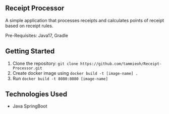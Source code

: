 ## Receipt Processor
A simple application that processes receipts and calculates points of receipt based on receipt rules.

Pre-Requisites: Java17, Gradle

## Getting Started 
1. Clone the repository: `git clone https://github.com/tammieoh/Receipt-Processor.git`
3. Create docker image using `docker build -t [image-name] .`
4. Run `docker build -t 8080:8080 [image-name]`

## Technologies Used
- Java SpringBoot
